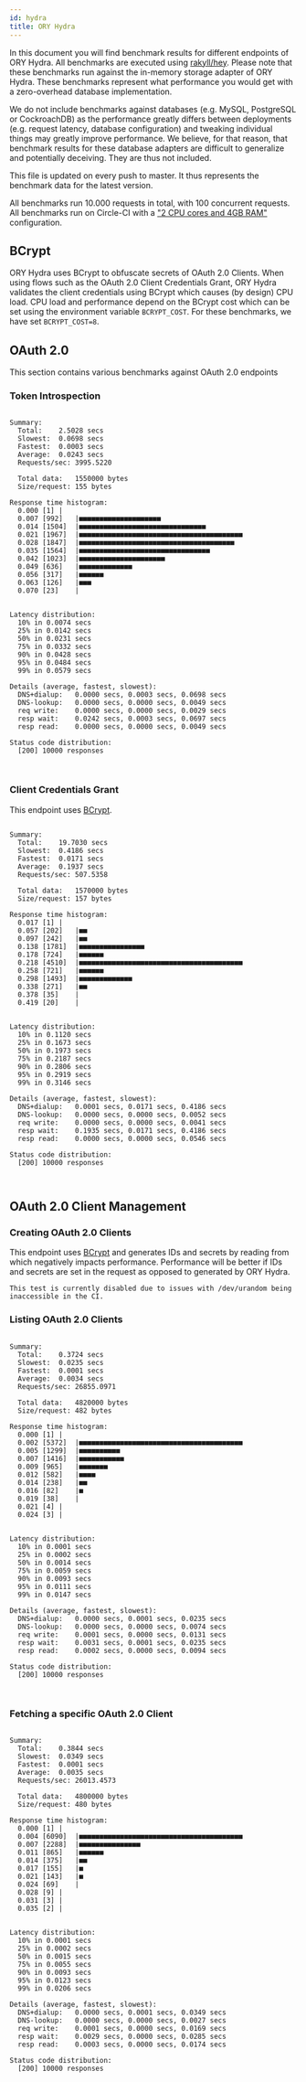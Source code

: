 ```yaml
---
id: hydra
title: ORY Hydra
---
```


In this document you will find benchmark results for different endpoints of ORY Hydra. All benchmarks are executed
using [rakyll/hey](https://github.com/rakyll/hey). Please note that these benchmarks run against the in-memory storage
adapter of ORY Hydra. These benchmarks represent what performance you would get with a zero-overhead database implementation.

We do not include benchmarks against databases (e.g. MySQL, PostgreSQL or CockroachDB) as the performance greatly differs between
deployments (e.g. request latency, database configuration) and tweaking individual things may greatly improve performance.
We believe, for that reason, that benchmark results for these database adapters are difficult to generalize and potentially
deceiving. They are thus not included.

This file is updated on every push to master. It thus represents the benchmark data for the latest version.

All benchmarks run 10.000 requests in total, with 100 concurrent requests. All benchmarks run on Circle-CI with a
["2 CPU cores and 4GB RAM"](https://support.circleci.com/hc/en-us/articles/360000489307-Why-do-my-tests-take-longer-to-run-on-CircleCI-than-locally-)
configuration.

## BCrypt

ORY Hydra uses BCrypt to obfuscate secrets of OAuth 2.0 Clients. When using flows such as the OAuth 2.0 Client Credentials
Grant, ORY Hydra validates the client credentials using BCrypt which causes (by design) CPU load. CPU load and performance
depend on the BCrypt cost which can be set using the environment variable `BCRYPT_COST`. For these benchmarks,
we have set `BCRYPT_COST=8`.

## OAuth 2.0

This section contains various benchmarks against OAuth 2.0 endpoints

### Token Introspection

```

Summary:
  Total:	2.5028 secs
  Slowest:	0.0698 secs
  Fastest:	0.0003 secs
  Average:	0.0243 secs
  Requests/sec:	3995.5220
  
  Total data:	1550000 bytes
  Size/request:	155 bytes

Response time histogram:
  0.000 [1]	|
  0.007 [992]	|■■■■■■■■■■■■■■■■■■■■
  0.014 [1504]	|■■■■■■■■■■■■■■■■■■■■■■■■■■■■■■■
  0.021 [1967]	|■■■■■■■■■■■■■■■■■■■■■■■■■■■■■■■■■■■■■■■■
  0.028 [1847]	|■■■■■■■■■■■■■■■■■■■■■■■■■■■■■■■■■■■■■■
  0.035 [1564]	|■■■■■■■■■■■■■■■■■■■■■■■■■■■■■■■■
  0.042 [1023]	|■■■■■■■■■■■■■■■■■■■■■
  0.049 [636]	|■■■■■■■■■■■■■
  0.056 [317]	|■■■■■■
  0.063 [126]	|■■■
  0.070 [23]	|


Latency distribution:
  10% in 0.0074 secs
  25% in 0.0142 secs
  50% in 0.0231 secs
  75% in 0.0332 secs
  90% in 0.0428 secs
  95% in 0.0484 secs
  99% in 0.0579 secs

Details (average, fastest, slowest):
  DNS+dialup:	0.0000 secs, 0.0003 secs, 0.0698 secs
  DNS-lookup:	0.0000 secs, 0.0000 secs, 0.0049 secs
  req write:	0.0000 secs, 0.0000 secs, 0.0029 secs
  resp wait:	0.0242 secs, 0.0003 secs, 0.0697 secs
  resp read:	0.0000 secs, 0.0000 secs, 0.0049 secs

Status code distribution:
  [200]	10000 responses



```

### Client Credentials Grant

This endpoint uses [BCrypt](#bcrypt).

```

Summary:
  Total:	19.7030 secs
  Slowest:	0.4186 secs
  Fastest:	0.0171 secs
  Average:	0.1937 secs
  Requests/sec:	507.5358
  
  Total data:	1570000 bytes
  Size/request:	157 bytes

Response time histogram:
  0.017 [1]	|
  0.057 [202]	|■■
  0.097 [242]	|■■
  0.138 [1781]	|■■■■■■■■■■■■■■■■
  0.178 [724]	|■■■■■■
  0.218 [4510]	|■■■■■■■■■■■■■■■■■■■■■■■■■■■■■■■■■■■■■■■■
  0.258 [721]	|■■■■■■
  0.298 [1493]	|■■■■■■■■■■■■■
  0.338 [271]	|■■
  0.378 [35]	|
  0.419 [20]	|


Latency distribution:
  10% in 0.1120 secs
  25% in 0.1673 secs
  50% in 0.1973 secs
  75% in 0.2187 secs
  90% in 0.2806 secs
  95% in 0.2919 secs
  99% in 0.3146 secs

Details (average, fastest, slowest):
  DNS+dialup:	0.0001 secs, 0.0171 secs, 0.4186 secs
  DNS-lookup:	0.0000 secs, 0.0000 secs, 0.0052 secs
  req write:	0.0000 secs, 0.0000 secs, 0.0041 secs
  resp wait:	0.1935 secs, 0.0171 secs, 0.4186 secs
  resp read:	0.0000 secs, 0.0000 secs, 0.0546 secs

Status code distribution:
  [200]	10000 responses



```

## OAuth 2.0 Client Management

### Creating OAuth 2.0 Clients

This endpoint uses [BCrypt](#bcrypt) and generates IDs and secrets by reading from  which negatively impacts
performance. Performance will be better if IDs and secrets are set in the request as opposed to generated by ORY Hydra.

```
This test is currently disabled due to issues with /dev/urandom being inaccessible in the CI.
```

### Listing OAuth 2.0 Clients

```

Summary:
  Total:	0.3724 secs
  Slowest:	0.0235 secs
  Fastest:	0.0001 secs
  Average:	0.0034 secs
  Requests/sec:	26855.0971
  
  Total data:	4820000 bytes
  Size/request:	482 bytes

Response time histogram:
  0.000 [1]	|
  0.002 [5372]	|■■■■■■■■■■■■■■■■■■■■■■■■■■■■■■■■■■■■■■■■
  0.005 [1299]	|■■■■■■■■■■
  0.007 [1416]	|■■■■■■■■■■■
  0.009 [965]	|■■■■■■■
  0.012 [582]	|■■■■
  0.014 [238]	|■■
  0.016 [82]	|■
  0.019 [38]	|
  0.021 [4]	|
  0.024 [3]	|


Latency distribution:
  10% in 0.0001 secs
  25% in 0.0002 secs
  50% in 0.0014 secs
  75% in 0.0059 secs
  90% in 0.0093 secs
  95% in 0.0111 secs
  99% in 0.0147 secs

Details (average, fastest, slowest):
  DNS+dialup:	0.0000 secs, 0.0001 secs, 0.0235 secs
  DNS-lookup:	0.0000 secs, 0.0000 secs, 0.0074 secs
  req write:	0.0001 secs, 0.0000 secs, 0.0131 secs
  resp wait:	0.0031 secs, 0.0001 secs, 0.0235 secs
  resp read:	0.0002 secs, 0.0000 secs, 0.0094 secs

Status code distribution:
  [200]	10000 responses



```

### Fetching a specific OAuth 2.0 Client

```

Summary:
  Total:	0.3844 secs
  Slowest:	0.0349 secs
  Fastest:	0.0001 secs
  Average:	0.0035 secs
  Requests/sec:	26013.4573
  
  Total data:	4800000 bytes
  Size/request:	480 bytes

Response time histogram:
  0.000 [1]	|
  0.004 [6090]	|■■■■■■■■■■■■■■■■■■■■■■■■■■■■■■■■■■■■■■■■
  0.007 [2288]	|■■■■■■■■■■■■■■■
  0.011 [865]	|■■■■■■
  0.014 [375]	|■■
  0.017 [155]	|■
  0.021 [143]	|■
  0.024 [69]	|
  0.028 [9]	|
  0.031 [3]	|
  0.035 [2]	|


Latency distribution:
  10% in 0.0001 secs
  25% in 0.0002 secs
  50% in 0.0015 secs
  75% in 0.0055 secs
  90% in 0.0093 secs
  95% in 0.0123 secs
  99% in 0.0206 secs

Details (average, fastest, slowest):
  DNS+dialup:	0.0000 secs, 0.0001 secs, 0.0349 secs
  DNS-lookup:	0.0000 secs, 0.0000 secs, 0.0027 secs
  req write:	0.0001 secs, 0.0000 secs, 0.0169 secs
  resp wait:	0.0029 secs, 0.0000 secs, 0.0285 secs
  resp read:	0.0003 secs, 0.0000 secs, 0.0174 secs

Status code distribution:
  [200]	10000 responses



```
